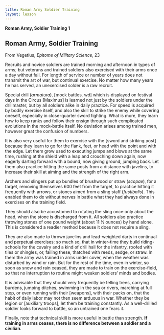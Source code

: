 ```yaml
---
title: Roman Army Soldier Training
layout: lesson
---
```



**Roman Army, Soldier Training 1**

Roman Army, Soldier Training
----------------------------

From Vegetius, *Epitome of Military Science*, 23

Recruits and novice soldiers are trained morning and afternoon in types
of arms; but veterans and trained soldiers also exercised with their
arms once a day without fail. For length of service or number of years
does not transmit the art of war, but continual exercise. No matter how
many years he has served, an unexercised solder is a raw recruit.

Special drill (*armatura*), [mock battles. wd] which is displayed on
festival days in the Circus [Maximus] is learned not just by the
soldiers under the drillmaster, but by all soldiers alike in daily
practice. For speed is acquired by bodily exercise itself, and also the
skill to strike the enemy while covering oneself, especially in
close-quarter sword fighting. What is more, they learn how to keep ranks
and follow their ensign through such complicated evolutions in the
mock-battle itself. No deviation arises among trained men, however great
the confusion of numbers.

It is also very useful for them to exercise with the [sword and striking
post] because they learn to go for the flank, feet, or head with the
point and with the edge. Let them grow used to executing jumps and blows
at the same time, rushing at the shield with a leap and crouching down
again, now eagerly darting forward with a bound, now giving ground,
jumping back. Let them also practice hitting the same posts from a
distance with javelins, to increase their skill at aiming and the
strength of the right arm.

Archers and slingers put up bundles of brushwood or straw (*scopae*),
for a target, removing themselves 600 feet from the target, to practice
hitting it frequently with arrows, or stones aimed from a sling staff
(*fustibalis*). This enabled them to do without nerves in battle what
they had always done in exercises on the training field.

They should also be accustomed to rotating the sling once only about the
head, when the stone is discharged from it. All soldiers also practice
throwing stones of one pound weight (about 11 ½ ounces) by hand alone.
This is considered a readier method because it does not require a sling.

They are also made to thrown javelins and lead-weighted darts in
continual and perpetual exercises; so much so, that in winter-time they
build riding-schools for the cavalry and a kind of drill hall for the
infantry, roofed with tiles or shingles, or, failing these, thatched
with reeds, sedge, or straw. In them the army was trained in arms under
cover, when the weather was disturbed by wind or rain. But for the rest
of the time, even in winter, so soon as snow and rain ceased, they are
made to train on the exercise-field, so that no interruption to routine
might weaken soldiers’ minds and bodies.

It is advisable that they should very frequently be felling trees,
carrying burdens, jumping ditches, swimming in the sea or rivers,
marching at full step, or even running with their [weapons], with their
packs on, that the habit of daily labor may not then seem arduous in
war. Whether they be legion or [auxiliary troops], let them be training
constantly. As a well-drilled soldier looks forward to battle, so an
untrained one fears it.

Finally, note that technical skill is more useful in battle than
strength. **If training in arms ceases, there is no difference between a
soldier and a civilian.**

